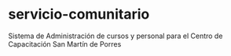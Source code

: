 # servicio-comunitario
Sistema de Administración de cursos y personal para el Centro de Capacitación San Martín de Porres
